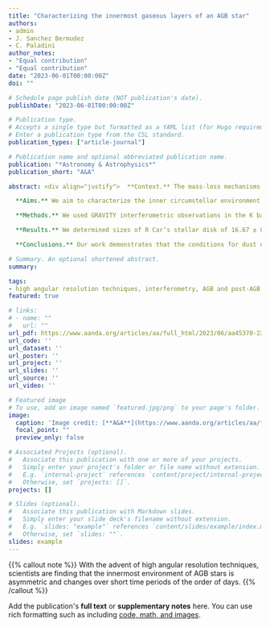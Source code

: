 ```yaml
---
title: "Characterizing the innermost gaseous layers of an AGB star"
authors:
- admin
- J. Sanchez Bermudez
- C. Paladini
author_notes:
- "Equal contribution"
- "Equal contribution"
date: "2023-06-01T00:00:00Z"
doi: ""

# Schedule page publish date (NOT publication's date).
publishDate: "2023-06-01T00:00:00Z"

# Publication type.
# Accepts a single type but formatted as a YAML list (for Hugo requirements).
# Enter a publication type from the CSL standard.
publication_types: ["article-journal"]

# Publication name and optional abbreviated publication name.
publication: "*Astronomy & Astrophysics*"
publication_short: "A&A"

abstract: <div align="justify">  **Context.** The mass-loss mechanisms in M-type asymptotic giant branch (AGB) stars are still not well understood; these include, in particular,   the formation of dust-driven winds from the innermost gaseous layers around these stars. One way to understand the gas-dust interaction in these regions and its impact on the  mass-loss mechanisms is through the analysis of high-resolution observations of the stellar surface and its closest environment.

  **Aims.** We aim to characterize the inner circumstellar environment (~3 R*) of the M-type Mira star R Car in the near-infrared at different phases of a pulsation period.

  **Methods.** We used GRAVITY interferometric observations in the K band obtained during two different epochs over 2018. Those data were analyzed using parametric models and image reconstruction of both the pseudo-continuum and the CO band heads observed. The reported data are the highest angular resolution observations on the source in the K band.

  **Results.** We determined sizes of R Car’s stellar disk of 16.67 ± 0.05 mas (3.03 au) in January 2018 and 14.84 ± 0.06 mas (2.70 au) in February, 2018, respectively. From our physical model, we determined temperatures and size ranges for the innermost CO layer detected around R Car. The derived column density of the CO is in the ~9.18×1018–1×1019 cm−2 range, which is sufficient to permit dust nucleation and the formation of stable dust-driven winds. We find that magnesium composites, Mg2SiO4 and MgSiO3, have temperatures and condensation distances consistent with the ones obtained for the CO layer model and pure-line reconstructed images, which are the dust types most likely to be responsible for wind formation. Our reconstructed images show evidence of asymmetrical and inhomogeneous structures, which might trace a complex and perhaps clumpy structure of the CO molecule distribution.

  **Conclusions.** Our work demonstrates that the conditions for dust nucleation and thus for initialising dust-driven winds in M-type AGB stars are met in R Car, and we identify magnesium composites as the most probable candidates. We find structural changes between two observing epochs (which are separated by ~10% of the full pulsation period of the star) and evidence of the effects of asymmetries and clumpiness. This observational evidence is crucial to constraining the role of convection and pulsation in M-type stars. </div>

# Summary. An optional shortened abstract.
summary: 

tags:
- high angular resolution techniques, interferometry, AGB and post-AGB stars, winds, outflows, atmospheres
featured: true

# links:
# - name: ""
#   url: ""
url_pdf: https://www.aanda.org/articles/aa/full_html/2023/06/aa45370-22/aa45370-22.html
url_code: ''
url_dataset: ''
url_poster: ''
url_project: ''
url_slides: ''
url_source: ''
url_video: ''

# Featured image
# To use, add an image named `featured.jpg/png` to your page's folder. 
image:
  caption: 'Image credit: [**A&A**](https://www.aanda.org/articles/aa/full_html/2023/06/aa45370-22/F9.html)'
  focal_point: ""
  preview_only: false

# Associated Projects (optional).
#   Associate this publication with one or more of your projects.
#   Simply enter your project's folder or file name without extension.
#   E.g. `internal-project` references `content/project/internal-project/index.md`.
#   Otherwise, set `projects: []`.
projects: []

# Slides (optional).
#   Associate this publication with Markdown slides.
#   Simply enter your slide deck's filename without extension.
#   E.g. `slides: "example"` references `content/slides/example/index.md`.
#   Otherwise, set `slides: ""`.
slides: example
---
```


{{% callout note %}}
With the advent of high angular resolution techniques, scientists are finding that the innermost environment of AGB stars is asymmetric and changes over short time periods of the order of days. 
{{% /callout %}}


Add the publication's **full text** or **supplementary notes** here. You can use rich formatting such as including [code, math, and images](https://docs.hugoblox.com/content/writing-markdown-latex/).

